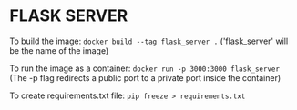 # FLASK SERVER

To build the image:
`docker build --tag flask_server .`
('flask_server' will be the name of the image)

To run the image as a container:
`docker run -p 3000:3000 flask_server`
(The -p flag redirects a public port to a private port inside the container)

To create requirements.txt file:
`pip freeze > requirements.txt`
